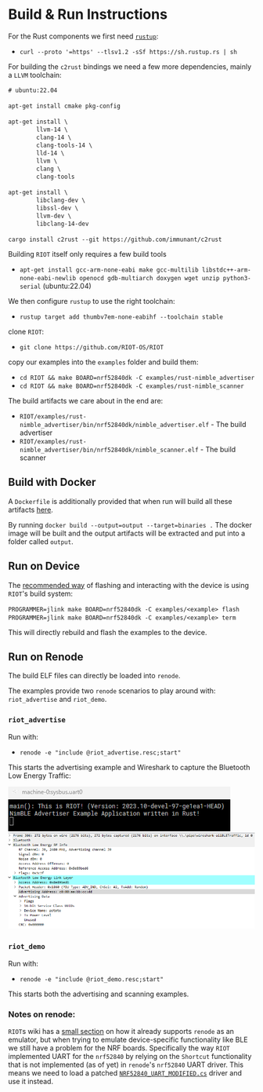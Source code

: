 # Build & Run Instructions


For the Rust components we first need [`rustup`](https://rustup.rs/):

- `curl --proto '=https' --tlsv1.2 -sSf https://sh.rustup.rs | sh`


For building the `c2rust` bindings we need a few more dependencies, mainly a `LLVM` toolchain:

```
# ubuntu:22.04

apt-get install cmake pkg-config

apt-get install \
        llvm-14 \
        clang-14 \
        clang-tools-14 \
        lld-14 \
        llvm \
        clang \
        clang-tools

apt-get install \
        libclang-dev \
        libssl-dev \
        llvm-dev \
        libclang-14-dev
        
cargo install c2rust --git https://github.com/immunant/c2rust
```

Building `RIOT` itself only requires a few build tools

- `apt-get install gcc-arm-none-eabi make gcc-multilib libstdc++-arm-none-eabi-newlib openocd gdb-multiarch doxygen wget unzip python3-serial` (ubuntu:22.04)

We then configure `rustup` to use the right toolchain:

- `rustup target add thumbv7em-none-eabihf --toolchain stable`

clone `RIOT`:

- `git clone https://github.com/RIOT-OS/RIOT`

copy our examples into the `examples` folder and build them:

- `cd RIOT && make BOARD=nrf52840dk -C examples/rust-nimble_advertiser`
- `cd RIOT && make BOARD=nrf52840dk -C examples/rust-nimble_scanner`

The build artifacts we care about in the end are:

- `RIOT/examples/rust-nimble_advertiser/bin/nrf52840dk/nimble_advertiser.elf` - The build advertiser
- `RIOT/examples/rust-nimble_advertiser/bin/nrf52840dk/nimble_scanner.elf` - The build scanner


## Build with Docker

A `Dockerfile` is additionally provided that when run will build all these artifacts [here](https://github.com/Pusty/AreWeIoTYet/tree/main/riot/output).

By running `docker build --output=output --target=binaries .` The docker image will be built and the output artifacts will be extracted and put into a folder called `output`.

## Run on Device

The [recommended way](https://doc.riot-os.org/flashing.html) of flashing and interacting with the device is using `RIOT`'s build system:

`PROGRAMMER=jlink make BOARD=nrf52840dk -C examples/<example> flash `
`PROGRAMMER=jlink make BOARD=nrf52840dk -C examples/<example> term`

This will directly rebuild and flash the examples to the device.

## Run on Renode
The build ELF files can directly be loaded into `renode`.

The examples provide two `renode` scenarios to play around with: `riot_advertise` and `riot_demo`.

### `riot_advertise`

Run with:

- `renode -e "include @riot_advertise.resc;start"`

This starts the advertising example and Wireshark to capture the Bluetooth Low Energy Traffic:

![](advertise.png)
![](packet.png)

### `riot_demo`

Run with:

- `renode -e "include @riot_demo.resc;start"`

This starts both the advertising and scanning examples.


### Notes on renode:

`RIOT`s wiki has a [small section](https://doc.riot-os.org/emulators.html) on how it already supports `renode` as an emulator, but when trying to emulate device-specific functionality like BLE we still have a problem for the NRF boards.
Specifically the way `RIOT` implemented UART for the `nrf52840` by relying on the `Shortcut` functionality that is not implemented (as of yet) in `renode`'s `nrf52840` UART driver.
This means we need to load a patched [`NRF52840_UART_MODIFIED.cs`](https://github.com/Pusty/AreWeIoTYet/blob/main/riot/NRF52840_UART_MODIFIED.cs) driver and use it instead. 